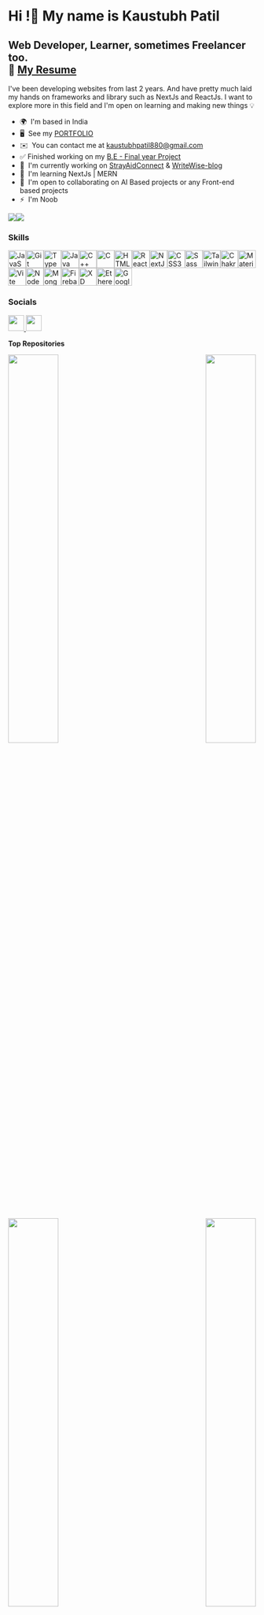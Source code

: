 Hi !👋 My name is Kaustubh Patil
======================================================================================================================================

Web Developer, Learner, sometimes Freelancer too.
<br/>
📄  [My Resume](https://drive.google.com/file/d/1b28RsPbSCD5PHTZZca8yxqpy21z_gwU6/view?usp=drive_link)
------------------------------------------------

I've been developing websites from last 2 years. And have pretty much laid my hands on frameworks and library such as NextJs and ReactJs. I want to explore more in this field and I'm open on learning and making new things 💡

* 🌍  I'm based in India
* 🖥️  See my [PORTFOLIO](https://kaustubhpatil.vercel.app/)
* ✉️  You can contact me at [kaustubhpatil880@gmail.com](mailto:kaustubhpatil880@gmail.com)
* ✅  Finished working on my [B.E - Final year Project](https://github.com/KaustubhPatil02/StrayAid-Connect-BE-Final-year-Project)
* 🚀  I'm currently working on [StrayAidConnect](http://stray-aid-connect.vercel.app/) & [WriteWise-blog](https://write-wise-blog.vercel.app/)
* 🧠  I'm learning NextJs | MERN
* 🤝  I'm open to collaborating on AI Based projects or any Front-end based projects
* ⚡  I'm Noob
  

<a href="https://www.github.com/KaustubhPatil02" target="_blank" rel="noreferrer"><img
src="https://img.shields.io/github/followers/KaustubhPatil02?logo=github&style=for-the-badge&color=64748b&labelColor=171717" /></a><a href="https://www.x.com/Kx_Patil" target="_blank" rel="noreferrer"><img
src="https://img.shields.io/twitter/follow/Kx_Patil?logo=twitter&style=for-the-badge&color=64748b&labelColor=171717"
/></a>

### Skills


<p align="left">
<a href="https://developer.mozilla.org/en-US/docs/Web/JavaScript" target="_blank" rel="noreferrer"><img src="https://raw.githubusercontent.com/danielcranney/readme-generator/main/public/icons/skills/javascript-colored.svg" width="36" height="36" alt="JavaScript" /></a><a href="https://git-scm.com/" target="_blank" rel="noreferrer"><img src="https://raw.githubusercontent.com/danielcranney/readme-generator/main/public/icons/skills/git-colored.svg" width="36" height="36" alt="Git" /></a><a href="https://www.typescriptlang.org/" target="_blank" rel="noreferrer"><img src="https://raw.githubusercontent.com/danielcranney/readme-generator/main/public/icons/skills/typescript-colored.svg" width="36" height="36" alt="TypeScript" /></a><a href="https://www.oracle.com/java/" target="_blank" rel="noreferrer"><img src="https://raw.githubusercontent.com/danielcranney/readme-generator/main/public/icons/skills/java-colored.svg" width="36" height="36" alt="Java" /></a><a href="https://docs.microsoft.com/en-us/cpp/?view=msvc-170" target="_blank" rel="noreferrer"><img src="https://raw.githubusercontent.com/danielcranney/readme-generator/main/public/icons/skills/cplusplus-colored.svg" width="36" height="36" alt="C++" /></a><a href="https://docs.microsoft.com/en-us/cpp/?view=msvc-170" target="_blank" rel="noreferrer"><img src="https://raw.githubusercontent.com/danielcranney/readme-generator/main/public/icons/skills/c-colored.svg" width="36" height="36" alt="C" /></a><a href="https://developer.mozilla.org/en-US/docs/Glossary/HTML5" target="_blank" rel="noreferrer"><img src="https://raw.githubusercontent.com/danielcranney/readme-generator/main/public/icons/skills/html5-colored.svg" width="36" height="36" alt="HTML5" /></a><a href="https://reactjs.org/" target="_blank" rel="noreferrer"><img src="https://raw.githubusercontent.com/danielcranney/readme-generator/main/public/icons/skills/react-colored.svg" width="36" height="36" alt="React" /></a><a href="https://nextjs.org/docs" target="_blank" rel="noreferrer"><img src="https://raw.githubusercontent.com/danielcranney/readme-generator/main/public/icons/skills/nextjs-colored.svg" width="36" height="36" alt="NextJs" /></a><a href="https://www.w3.org/TR/CSS/#css" target="_blank" rel="noreferrer"><img src="https://raw.githubusercontent.com/danielcranney/readme-generator/main/public/icons/skills/css3-colored.svg" width="36" height="36" alt="CSS3" /></a><a href="https://sass-lang.com/" target="_blank" rel="noreferrer"><img src="https://raw.githubusercontent.com/danielcranney/readme-generator/main/public/icons/skills/sass-colored.svg" width="36" height="36" alt="Sass" /></a><a href="https://tailwindcss.com/" target="_blank" rel="noreferrer"><img src="https://raw.githubusercontent.com/danielcranney/readme-generator/main/public/icons/skills/tailwindcss-colored.svg" width="36" height="36" alt="TailwindCSS" /></a><a href="https://chakra-ui.com/" target="_blank" rel="noreferrer"><img src="https://raw.githubusercontent.com/danielcranney/readme-generator/main/public/icons/skills/chakra-colored.svg" width="36" height="36" alt="Chakra UI" /></a><a href="https://mui.com/" target="_blank" rel="noreferrer"><img src="https://raw.githubusercontent.com/danielcranney/readme-generator/main/public/icons/skills/materialui-colored.svg" width="36" height="36" alt="Material UI" /></a><a href="https://vitejs.dev/" target="_blank" rel="noreferrer"><img src="https://raw.githubusercontent.com/danielcranney/readme-generator/main/public/icons/skills/vite-colored.svg" width="36" height="36" alt="Vite" /></a><a href="https://nodejs.org/en/" target="_blank" rel="noreferrer"><img src="https://raw.githubusercontent.com/danielcranney/readme-generator/main/public/icons/skills/nodejs-colored.svg" width="36" height="36" alt="NodeJS" /></a><a href="https://www.mongodb.com/" target="_blank" rel="noreferrer"><img src="https://raw.githubusercontent.com/danielcranney/readme-generator/main/public/icons/skills/mongodb-colored.svg" width="36" height="36" alt="MongoDB" /></a><a href="https://firebase.google.com/" target="_blank" rel="noreferrer"><img src="https://raw.githubusercontent.com/danielcranney/readme-generator/main/public/icons/skills/firebase-colored.svg" width="36" height="36" alt="Firebase" /></a><a href="https://www.adobe.com/uk/products/xd.html" target="_blank" rel="noreferrer"><img src="https://raw.githubusercontent.com/danielcranney/readme-generator/main/public/icons/skills/xd-colored.svg" width="36" height="36" alt="XD" /></a><a href="https://ethereum.org/en/" target="_blank" rel="noreferrer"><img src="https://raw.githubusercontent.com/danielcranney/readme-generator/main/public/icons/skills/ethereum-colored.svg" width="36" height="36" alt="Ethereum" /></a><a href="https://cloud.google.com/" target="_blank" rel="noreferrer"><img src="https://raw.githubusercontent.com/danielcranney/readme-generator/main/public/icons/skills/googlecloud-colored.svg" width="36" height="36" alt="Google Cloud" /></a>
</p>


### Socials

<p align="left"> <a href="https://www.github.com/KaustubhPatil02" target="_blank" rel="noreferrer"> <picture> <source media="(prefers-color-scheme: dark)" srcset="https://raw.githubusercontent.com/danielcranney/readme-generator/main/public/icons/socials/github-dark.svg" /> <source media="(prefers-color-scheme: light)" srcset="https://raw.githubusercontent.com/danielcranney/readme-generator/main/public/icons/socials/github.svg" /> <img src="https://raw.githubusercontent.com/danielcranney/readme-generator/main/public/icons/socials/github.svg" width="32" height="32" /> </picture> </a> <a href="https://www.x.com/Kx_Patil" target="_blank" rel="noreferrer"> <picture> <source media="(prefers-color-scheme: dark)" srcset="https://raw.githubusercontent.com/danielcranney/readme-generator/main/public/icons/socials/twitter-dark.svg" /> <source media="(prefers-color-scheme: light)" srcset="https://raw.githubusercontent.com/danielcranney/readme-generator/main/public/icons/socials/twitter.svg" /> <img src="https://raw.githubusercontent.com/danielcranney/readme-generator/main/public/icons/socials/twitter.svg" width="32" height="32" /> </picture> </a></p>








<b>Top Repositories</b>

<div width="100%" align="center"><a href="https://github.com/KaustubhPatil02/WriteWise-blog" align="left"><img align="left" width="45%" src="https://github-readme-stats.vercel.app/api/pin/?username=KaustubhPatil02&repo=WriteWise-blog&title_color=64748b&text_color=ffffff&icon_color=64748b&bg_color=171717&hide_border=true&locale=en" /></a><a href="https://github.com/KaustubhPatil02/lets-chat-app" align="right"><img align="right" width="45%" src="https://github-readme-stats.vercel.app/api/pin/?username=KaustubhPatil02&repo=lets-chat-app&title_color=64748b&text_color=ffffff&icon_color=64748b&bg_color=171717&hide_border=true&locale=en" /></a></div><br /><br /><br /><br /><br /><br /><br />

<br /><br /><br /><br /><br />

<div width="100%" align="center"><a href="https://github.com/KaustubhPatil02/strayAid-connect" align="left"><img align="left" width="45%" src="https://github-readme-stats.vercel.app/api/pin/?username=KaustubhPatil02&repo=strayAid-connect&title_color=64748b&text_color=ffffff&icon_color=64748b&bg_color=171717&hide_border=true&locale=en" /></a><a href="https://github.com/KaustubhPatil02/chat-app-UI-firebase" align="right"><img align="right" width="45%" src="https://github-readme-stats.vercel.app/api/pin/?username=KaustubhPatil02&repo=chat-app-UI-firebase&title_color=64748b&text_color=ffffff&icon_color=64748b&bg_color=171717&hide_border=true&locale=en" /></a></div>
